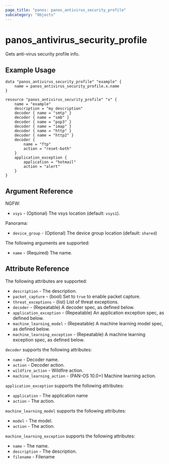 ```yaml
---
page_title: "panos: panos_antivirus_security_profile"
subcategory: "Objects"
---
```


# panos_antivirus_security_profile

Gets anti-virus security profile info.


## Example Usage

```hcl
data "panos_antivirus_security_profile" "example" {
    name = panos_antivirus_security_profile.x.name
}

resource "panos_antivirus_security_profile" "x" {
    name = "example"
    description = "my description"
    decoder { name = "smtp" }
    decoder { name = "smb" }
    decoder { name = "pop3" }
    decoder { name = "imap" }
    decoder { name = "http" }
    decoder { name = "http2" }
    decoder {
        name = "ftp"
        action = "reset-both"
    }
    application_exception {
        application = "hotmail"
        action = "alert"
    }
}
```


## Argument Reference

NGFW:

* `vsys` - (Optional) The vsys location (default: `vsys1`).

Panorama:

* `device_group` - (Optional) The device group location (default: `shared`)

The following arguments are supported:

* `name` - (Required) The name.


## Attribute Reference

The following attributes are supported:

* `description` - The description.
* `packet_capture` - (bool) Set to `true` to enable packet capture.
* `threat_exceptions` - (list) List of threat exceptions.
* `decoder` - (Repeatable) A decoder spec, as defined below.
* `application_exception` - (Repeatable) An application exception spec, as
  defined below.
* `machine_learning_model` - (Repeatable) A machine learning model spec, as
  defined below.
* `machine_learning_exception` - (Repeatable) A machine learning exception spec, as
  defined below.

`decoder` supports the following attributes:

* `name` - Decoder name.
* `action` - Decoder action.
* `wildfire_action` - Wildfire action.
* `machine_learning_action` - (PAN-OS 10.0+) Machine learning action.

`application_exception` supports the following attributes:

* `application` - The application name
* `action` - The action.

`machine_learning_model` supports the following attributes:

* `model` - The model.
* `action` - The action.

`machine_learning_exception` supports the following attributes:

* `name` - The name.
* `description` - The description.
* `filename` - Filename

